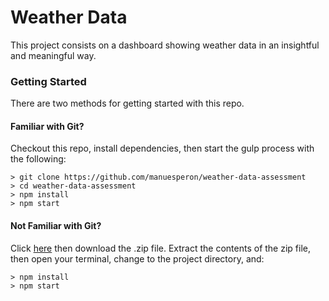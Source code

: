 # Weather Data 

This project consists on a dashboard showing weather data in an insightful and meaningful way.

### Getting Started

There are two methods for getting started with this repo.

#### Familiar with Git?
Checkout this repo, install dependencies, then start the gulp process with the following:

```
> git clone https://github.com/manuesperon/weather-data-assessment
> cd weather-data-assessment
> npm install
> npm start
```

#### Not Familiar with Git?
Click [here](https://github.com/manuesperon/weather-data-assessment/archive/master.zip) then download the .zip file. Extract the contents of the zip file, then open your terminal, change to the project directory, and:

```
> npm install
> npm start
```
